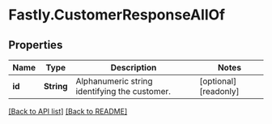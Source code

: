 # Fastly.CustomerResponseAllOf

## Properties

Name | Type | Description | Notes
------------ | ------------- | ------------- | -------------
**id** | **String** | Alphanumeric string identifying the customer. | [optional] [readonly] 



[[Back to API list]](../../README.md#endpoints) [[Back to README]](../../README.md)
